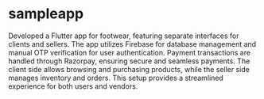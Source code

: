 # sampleapp
Developed a Flutter app for footwear, featuring separate interfaces for clients and sellers. The app utilizes Firebase for database management and manual OTP verification for user authentication. Payment transactions are handled through Razorpay, ensuring secure and seamless payments. The client side allows browsing and purchasing products, while the seller side manages inventory and orders. This setup provides a streamlined experience for both users and vendors.
